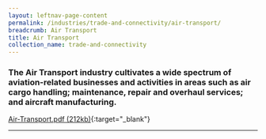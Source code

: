 ```yaml
---
layout: leftnav-page-content
permalink: /industries/trade-and-connectivity/air-transport/
breadcrumb: Air Transport
title: Air Transport
collection_name: trade-and-connectivity
---
```


### The Air Transport industry cultivates a wide spectrum of aviation-related businesses and activities in areas such as air cargo handling; maintenance, repair and overhaul services; and aircraft manufacturing.

[Air-Transport.pdf (212kb)](/images/PDF/Trade-and-Connectivity/Air-Transport.pdf){:target="_blank"}

---
